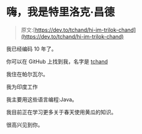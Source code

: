 # 嗨，我是特里洛克·昌德

> 原文:[https://dev.to/tchand/hi-im-trilok-chand](https://dev.to/tchand/hi-im-trilok-chand)

我已经编码 10 年了。

你可以在 GitHub 上找到我，名字是 [tchand](https://github.com/tchand)

我住在帕尔瓦尔。

我为印度工作

我主要用这些语言编程:Java。

我目前正在学习更多关于春天使用黄瓜的知识。

很高兴见到你。